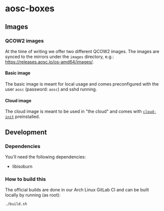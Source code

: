 # aosc-boxes

## Images

### QCOW2 images
At the time of writing we offer two different QCOW2 images. The images are synced to the mirrors under the `images` directory, e.g.: https://releases.aosc.io/os-amd64/images/.

#### Basic image
The basic image is meant for local usage and comes preconfigured with the user `aosc` (password: `aosc`) and sshd running.

#### Cloud image
The cloud image is meant to be used in "the cloud" and comes with [`cloud-init`](https://cloud-init.io/) preinstalled.

## Development

### Dependencies
You'll need the following dependencies:

* libisoburn

### How to build this
The official builds are done in our Arch Linux GitLab CI and can be built locally by running (as root):

    ./build.sh
